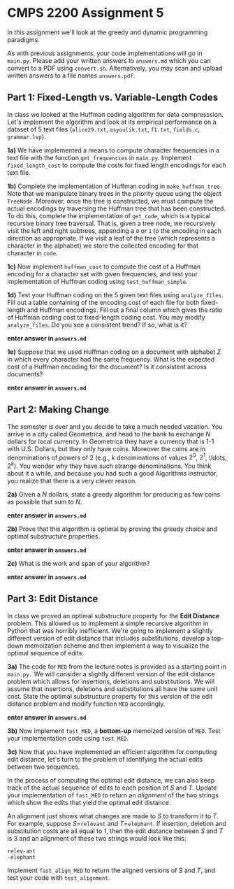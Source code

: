 # CMPS 2200 Assignment 5

In this assignment we'll look at the greedy and dynamic programming paradigms.

As with previous assignments, your code implementations will go in `main.py`.
Please add your written answers to `answers.md` which you can convert to a PDF
using `convert.sh`. Alternatively, you may scan and upload written answers
to a file names `answers.pdf`.

## Part 1: Fixed-Length vs. Variable-Length Codes

In class we looked at the Huffman coding algorithm for data
compresssion. Let's implement the algorithm and look at its empirical
performance on a dataset of 5 text files (`alice29.txt`, `asyoulik.txt`, `f1.txt`, `fields.c`, `grammar.lsp`). 

**1a)** We have implemented a means to compute character frequencies
  in a text file with the function `get_frequencies` in
  `main.py`. Implement `fixed_length_cost` to compute the costs 
  for fixed length encodings for each text file.

**1b)** Complete the implementation of Huffman coding in
  `make_huffman_tree`. Note that we manipulate binary trees in the
  priority queue using the object `TreeNode`. Moreover, once the tree
  is constructed, we must compute the actual encodings by traversing
  the Huffman tree that has been constructed. To do this, complete the
  implementation of `get_code`, which is a typical recursive binary
  tree traversal. That is, given a tree node, we recursively visit the
  left and right subtrees, appending a `0` or `1` to the encoding in
  each direction as appropriate. If we visit a leaf of the tree (which
  represents a character in the alphabet) we store the
  collected encoding for that character in `code`.

**1c)** Now implement `huffman_cost` to compute the cost of a Huffman
  encoding for a character set with given frequencies, and test your 
  implementation of Huffman coding using `test_huffman_simple`.

**1d)** Test your Huffman coding on the 5 given text files using
  `analyze_files`. Fill out a table containing of the encoding cost of 
  each file for both fixed-length and Huffman encodings. Fill out a final 
  column which gives the ratio of Huffman coding cost to fixed-length
  coding cost. You may modify `analyze_files`. Do you see a consistent 
  trend? If so, what is it?

**enter answer in `answers.md`**


**1e)** Suppose that we used Huffman coding on a document with alphabet $\Sigma$ in
  which every character had the same frequency. What is the expected
  cost of a Huffman encoding for the document? Is it consistent across
  documents?

**enter answer in `answers.md`**


## Part 2: Making Change

The semester is over and you decide to take a much needed vacation. You arrive in a city called Geometrica, and head to the bank to
exchange $N$ dollars for local currency. In Geometrica they have a
currency that is 1-1 with U.S. Dollars, but they only have
coins. Moreover the coins are in
denominations of powers of $2$ (e.g., $k$ denominations of values $2^0$, $2^1$, \ldots,
$2^k$). You wonder why they have
such strange denominations. You think about it a while, and because
you had such a good Algorithms instructor, you realize that there is a
very clever reason. 

**2a)** Given a $N$ dollars, state a greedy algorithm for producing
as few coins as possible that sum to $N$.

**enter answer in `answers.md`**


**2b)** Prove that this algorithm is optimal by proving the greedy
  choice and optimal substructure properties.

**enter answer in `answers.md`**


**2c)** What is the work and span of your algorithm?

**enter answer in `answers.md`**

## Part 3: Edit Distance

In class we proved an optimal substructure property for the **Edit
Distance** problem. This allowed us to implement a simple recursive
algorithm in Python that was horribly inefficient. We're going to
implement a slightly different version of edit distance that includes
substitutions, develop a top-down memoization scheme
and then implement a way to visualize the optimal sequence of edits.


**3a)** The code for `MED` from the lecture notes is provided as a
  starting point in `main.py.` We will consider a slightly different
  version of the edit distance problem which allows for insertions,
  deletions and substitutions. We will assume that insertions,
  deletions and substitutions all have the same unit cost. State the optimal substructure property
  for this version of the edit distance problem and modify function `MED` accordingly. 

**enter answer in `answers.md`**

**3b)** Now implement `fast_MED`, a **bottom-up**
  memoized version of `MED`. Test your implementation code using `test_MED`.


**3c)** Now that you have implemented an efficient algorithm for
  computing edit distance, let's turn to the problem of identifying
  the actual edits between two sequences.

  In the process of computing the optimal edit distance, we can also keep 
  track of the actual sequence of edits to each position of $S$ and $T$. 
  Update your implementation of `fast_MED` to return an *alignment* of the
  two strings which show the edits that yield the optimal edit distance. 
  
  An alignment just shows what changes are made to $S$ to transform it to
  $T$. For example, suppose $S$=`relevant` and $T$=`elephant`. If insertion, 
  deletion and substitution costs are all equal to $1$, then the edit 
  distance between $S$ and $T$ is 3 and an alignment of these two
  strings would look like this:

  `relev-ant`\
  `-elephant`

  Implement `fast_align_MED` to return the aligned versions of $S$ and $T$,
  and test your code with `test_alignment`.

